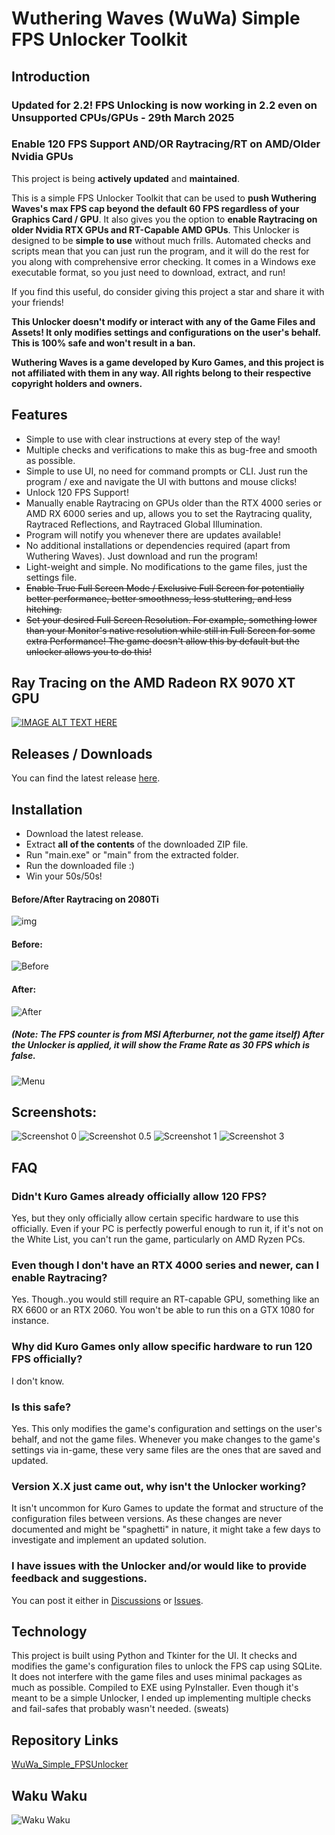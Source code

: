 # Wuthering Waves (WuWa) Simple FPS Unlocker Toolkit

## Introduction

### **Updated for 2.2! FPS Unlocking is now working in 2.2 even on Unsupported CPUs/GPUs** - 29th March 2025
### **Enable 120 FPS Support AND/OR Raytracing/RT on AMD/Older Nvidia GPUs**

This project is being **actively updated** and **maintained**. 

This is a simple FPS Unlocker Toolkit that can be used to **push Wuthering Waves's max FPS cap beyond the default 60 FPS
regardless of your Graphics Card / GPU**. It also gives you the option to **enable Raytracing on older Nvidia RTX GPUs and RT-Capable AMD GPUs**.
This Unlocker is designed to be **simple to use** without much frills. Automated checks and scripts mean that you can
just
run the program, and it will do the rest for you along with comprehensive error checking. It comes in a Windows exe
executable format, so you just need to
download,
extract, and run!

If you find this useful, do consider giving this project a star and share it with your friends!

**This Unlocker doesn't modify or interact with any of the Game Files and Assets! It only modifies settings and configurations on the user's behalf. This is 100% safe and won't result in a ban.**

**Wuthering Waves is a game developed by Kuro Games, and this project is not affiliated with them in any way. All rights
belong to their respective copyright holders and owners.**

## Features

- Simple to use with clear instructions at every step of the way!
- Multiple checks and verifications to make this as bug-free and smooth as possible.
- Simple to use UI, no need for command prompts or CLI. Just run the program / exe and navigate the UI with buttons and
  mouse
  clicks!
- Unlock 120 FPS Support!
- Manually enable Raytracing on GPUs older than the RTX 4000 series or AMD RX 6000 series and up, allows you to set the Raytracing quality, Raytraced Reflections, and Raytraced Global Illumination.
- Program will notify you whenever there are updates available!
- No additional installations or dependencies required (apart from Wuthering Waves). Just download and run the program!
- Light-weight and simple. No modifications to the game files, just the settings file.
- ~~Enable True Full Screen Mode / Exclusive Full Screen for potentially better performance, better smoothness, less
  stuttering, and
  less hitching.~~
- ~~Set your desired Full Screen Resolution. For example, something lower than your Monitor's native resolution while
  still in Full Screen for some extra Performance! The game doesn't allow this by default but the unlocker allows you to
  do this!~~

## Ray Tracing on the AMD Radeon RX 9070 XT GPU
[![IMAGE ALT TEXT HERE](https://img.youtube.com/vi/aV7NE15RSnY/0.jpg)](https://www.youtube.com/watch?v=aV7NE15RSnY)


## Releases / Downloads

You can find the latest release [here](https://github.com/WakuWakuPadoru/WuWa_Simple_FPSUnlocker/releases/latest).

## Installation

- Download the latest release.
- Extract **all of the contents** of the downloaded ZIP file.
- Run "main.exe" or "main" from the extracted folder.
- Run the downloaded file :)
- Win your 50s/50s!

#### Before/After Raytracing on 2080Ti
![img](https://i.imgur.com/kELEp7N.jpeg)

#### Before:

![Before](https://i.imgur.com/hVF6LN4.jpeg)

#### After:

![After](https://i.imgur.com/CyeQKx2.png)

##### (Note: The FPS counter is from MSI Afterburner, not the game itself) After the Unlocker is applied, it will show the Frame Rate as 30 FPS which is false.
![Menu](https://i.imgur.com/PXQurCx.png)
## Screenshots:
![Screenshot 0](https://i.imgur.com/6Kc06vY.png)
![Screenshot 0.5](https://i.imgur.com/nJrkgIi.png)
![Screenshot 1](https://i.imgur.com/evBWUrr.png)
![Screenshot 3](https://i.imgur.com/tGMRk8h.png)

## FAQ
### Didn't Kuro Games already officially allow 120 FPS?
Yes, but they only officially allow certain specific hardware to use this officially. Even if your PC is perfectly powerful enough to run it, if it's not on the White List, you can't run the game, particularly on AMD Ryzen PCs.
### Even though I don't have an RTX 4000 series and newer, can I enable Raytracing?
Yes. Though..you would still require an RT-capable GPU, something like an RX 6600 or an RTX 2060. You won't be able to run this on a GTX 1080 for instance.
### Why did Kuro Games only allow specific hardware to run 120 FPS officially?
I don't know.
### Is this safe?
Yes. This only modifies the game's configuration and settings on the user's behalf, and not the game files. Whenever you make changes to the game's settings via in-game, these very same files are the ones that are saved and updated.
### Version X.X just came out, why isn't the Unlocker working?
It isn't uncommon for Kuro Games to update the format and structure of the configuration files between versions. As these changes are never documented and might be "spaghetti" in nature, it might take a few days to investigate and implement an updated solution.
### I have issues with the Unlocker and/or would like to provide feedback and suggestions.
You can post it either in [Discussions](https://github.com/WakuWakuPadoru/WuWa_Simple_FPSUnlocker/discussions) or [Issues](https://github.com/WakuWakuPadoru/WuWa_Simple_FPSUnlocker/issues).

## Technology

This project is built using Python and Tkinter for the UI. It checks and modifies the game's configuration files to
unlock the FPS cap using SQLite. It does not interfere with the game files and uses minimal packages as much as
possible. Compiled to EXE using PyInstaller.
Even though it's meant to be a simple Unlocker, I ended up implementing multiple checks and fail-safes that probably
wasn't needed. (sweats)

## Repository Links

[WuWa_Simple_FPSUnlocker](https://github.com/WakuWakuPadoru/WuWa_Simple_FPSUnlocker/)

## Waku Waku

![Waku Waku](https://i.imgur.com/xkQ9ko5.gif)
